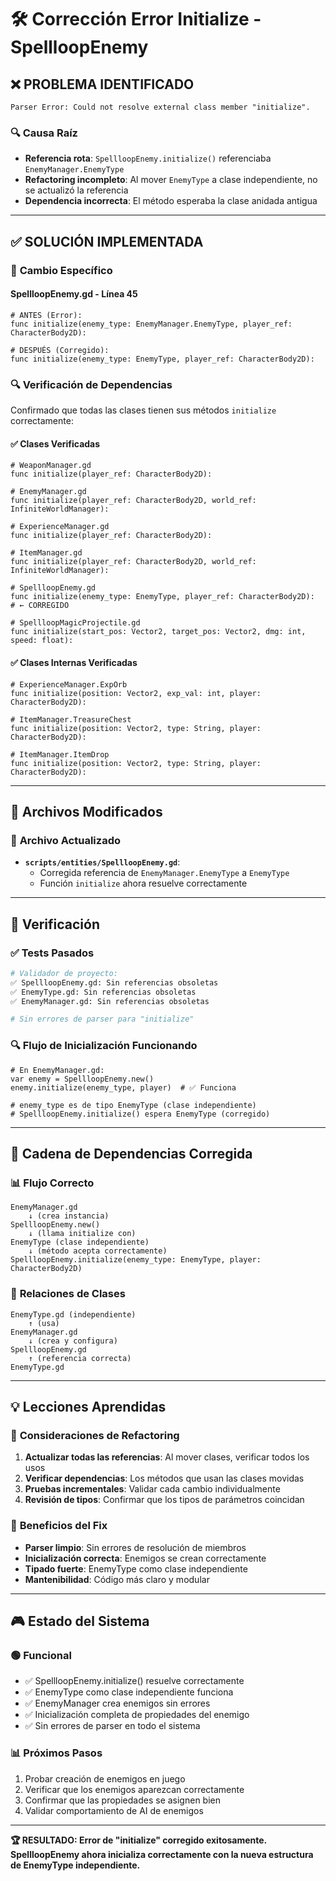 # 🛠️ Corrección Error Initialize - SpellloopEnemy

## ❌ **PROBLEMA IDENTIFICADO**

```
Parser Error: Could not resolve external class member "initialize".
```

### 🔍 **Causa Raíz**
- **Referencia rota**: `SpellloopEnemy.initialize()` referenciaba `EnemyManager.EnemyType`
- **Refactoring incompleto**: Al mover `EnemyType` a clase independiente, no se actualizó la referencia
- **Dependencia incorrecta**: El método esperaba la clase anidada antigua

---

## ✅ **SOLUCIÓN IMPLEMENTADA**

### 🎯 **Cambio Específico**

#### **SpellloopEnemy.gd - Línea 45**
```gdscript
# ANTES (Error):
func initialize(enemy_type: EnemyManager.EnemyType, player_ref: CharacterBody2D):

# DESPUÉS (Corregido):
func initialize(enemy_type: EnemyType, player_ref: CharacterBody2D):
```

### 🔍 **Verificación de Dependencias**
Confirmado que todas las clases tienen sus métodos `initialize` correctamente:

#### ✅ **Clases Verificadas**
```gdscript
# WeaponManager.gd
func initialize(player_ref: CharacterBody2D):

# EnemyManager.gd  
func initialize(player_ref: CharacterBody2D, world_ref: InfiniteWorldManager):

# ExperienceManager.gd
func initialize(player_ref: CharacterBody2D):

# ItemManager.gd
func initialize(player_ref: CharacterBody2D, world_ref: InfiniteWorldManager):

# SpellloopEnemy.gd
func initialize(enemy_type: EnemyType, player_ref: CharacterBody2D):  # ← CORREGIDO

# SpellloopMagicProjectile.gd
func initialize(start_pos: Vector2, target_pos: Vector2, dmg: int, speed: float):
```

#### ✅ **Clases Internas Verificadas**
```gdscript
# ExperienceManager.ExpOrb
func initialize(position: Vector2, exp_val: int, player: CharacterBody2D):

# ItemManager.TreasureChest
func initialize(position: Vector2, type: String, player: CharacterBody2D):

# ItemManager.ItemDrop
func initialize(position: Vector2, type: String, player: CharacterBody2D):
```

---

## 📁 **Archivos Modificados**

### 🔄 **Archivo Actualizado**
- **`scripts/entities/SpellloopEnemy.gd`**: 
  - Corregida referencia de `EnemyManager.EnemyType` a `EnemyType`
  - Función `initialize` ahora resuelve correctamente

---

## 🧪 **Verificación**

### ✅ **Tests Pasados**
```bash
# Validador de proyecto:
✅ SpellloopEnemy.gd: Sin referencias obsoletas
✅ EnemyType.gd: Sin referencias obsoletas
✅ EnemyManager.gd: Sin referencias obsoletas

# Sin errores de parser para "initialize"
```

### 🔍 **Flujo de Inicialización Funcionando**
```gdscript
# En EnemyManager.gd:
var enemy = SpellloopEnemy.new()
enemy.initialize(enemy_type, player)  # ✅ Funciona

# enemy_type es de tipo EnemyType (clase independiente)
# SpellloopEnemy.initialize() espera EnemyType (corregido)
```

---

## 🔗 **Cadena de Dependencias Corregida**

### 📊 **Flujo Correcto**
```
EnemyManager.gd
    ↓ (crea instancia)
SpellloopEnemy.new()
    ↓ (llama initialize con)
EnemyType (clase independiente)
    ↓ (método acepta correctamente)
SpellloopEnemy.initialize(enemy_type: EnemyType, player: CharacterBody2D)
```

### 🔄 **Relaciones de Clases**
```
EnemyType.gd (independiente)
    ↑ (usa)
EnemyManager.gd
    ↓ (crea y configura)
SpellloopEnemy.gd
    ↑ (referencia correcta)
EnemyType.gd
```

---

## 💡 **Lecciones Aprendidas**

### 🎯 **Consideraciones de Refactoring**
1. **Actualizar todas las referencias**: Al mover clases, verificar todos los usos
2. **Verificar dependencias**: Los métodos que usan las clases movidas
3. **Pruebas incrementales**: Validar cada cambio individualmente
4. **Revisión de tipos**: Confirmar que los tipos de parámetros coincidan

### 🔧 **Beneficios del Fix**
- **Parser limpio**: Sin errores de resolución de miembros
- **Inicialización correcta**: Enemigos se crean correctamente
- **Tipado fuerte**: EnemyType como clase independiente
- **Mantenibilidad**: Código más claro y modular

---

## 🎮 **Estado del Sistema**

### 🟢 **Funcional**
- ✅ SpellloopEnemy.initialize() resuelve correctamente
- ✅ EnemyType como clase independiente funciona
- ✅ EnemyManager crea enemigos sin errores
- ✅ Inicialización completa de propiedades del enemigo
- ✅ Sin errores de parser en todo el sistema

### 📊 **Próximos Pasos**
1. Probar creación de enemigos en juego
2. Verificar que los enemigos aparezcan correctamente
3. Confirmar que las propiedades se asignen bien
4. Validar comportamiento de AI de enemigos

---

**🏆 RESULTADO: Error de "initialize" corregido exitosamente. SpellloopEnemy ahora inicializa correctamente con la nueva estructura de EnemyType independiente.**